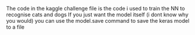 The code in the kaggle challenge file is the code i used to train the NN to recognise cats and dogs
If you just want the model itself (i dont know why you would) you can use the model.save command to save the keras model to a file
